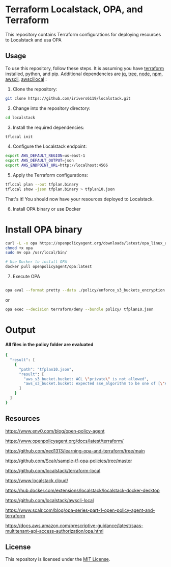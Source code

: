 # Terraform Localstack, OPA, and Terraform

This repository contains Terraform configurations for deploying resources to Localstack and usa OPA

## Usage

To use this repository, follow these steps. It is assuming you have [terraform](https://developer.hashicorp.com/terraform/tutorials/aws-get-started/install-cli) installed, python, and pip. Additional dependencies are [jq](https://jqlang.github.io/jq/), [tree](https://www.npmjs.com/package/tree-cli), [node](https://nodejs.org/en), [npm](https://www.npmjs.com/), [awscli](https://docs.aws.amazon.com/cli/latest/userguide/getting-started-install.html), [awsclilocal](https://github.com/localstack/awscli-local) :

1. Clone the repository:

  ```bash
  git clone https://github.com/irivers6119/localstack.git
  ```

2. Change into the repository directory:

  ```bash
  cd localstack
  ```

3. Install the required dependencies:

  ```bash
  tflocal init
  ```

4. Configure the Localstack endpoint:

  ```bash
  export AWS_DEFAULT_REGION=us-east-1
  export AWS_DEFAULT_OUTPUT=json
  export AWS_ENDPOINT_URL=http://localhost:4566
  ```

5. Apply the Terraform configurations:

  ```bash
  tflocal plan --out tfplan.binary
  tflocal show -json tfplan.binary > tfplan10.json
  ```

That's it! You should now have your resources deployed to Localstack.

6. Install OPA binary or use Docker

# Install OPA binary

```bash
curl -L -o opa https://openpolicyagent.org/downloads/latest/opa_linux_amd64
chmod +x opa
sudo mv opa /usr/local/bin/

# Use Docker to install OPA
docker pull openpolicyagent/opa:latest
```

7. Execute OPA

```bash

opa eval --format pretty --data ./policy/enforce_s3_buckets_encryption.rego --input tfplan10.json "data.terraform.deny"
```
or

```bash
opa exec --decision terraform/deny --bundle policy/ tfplan10.json
```

# Output

#### All files in the policy folder are evaluated

```bash
{
  "result": [
    {
      "path": "tfplan10.json",
      "result": [
        "aws_s3_bucket.bucket: ACL \"private\" is not allowed",
        "aws_s3_bucket.bucket: expected sse_algorithm to be one of [\"AES256\"]"
      ]
    }
  ]
}
```


## Resources

https://www.env0.com/blog/open-policy-agent

https://www.openpolicyagent.org/docs/latest/terraform/

https://github.com/ned1313/learning-opa-and-terraform/tree/main

https://github.com/Scalr/sample-tf-opa-policies/tree/master

https://github.com/localstack/terraform-local

https://www.localstack.cloud/

https://hub.docker.com/extensions/localstack/localstack-docker-desktop

https://github.com/localstack/awscli-local

https://www.scalr.com/blog/opa-series-part-1-open-policy-agent-and-terraform

https://docs.aws.amazon.com/prescriptive-guidance/latest/saas-multitenant-api-access-authorization/opa.html

## License

This repository is licensed under the [MIT License](LICENSE).

